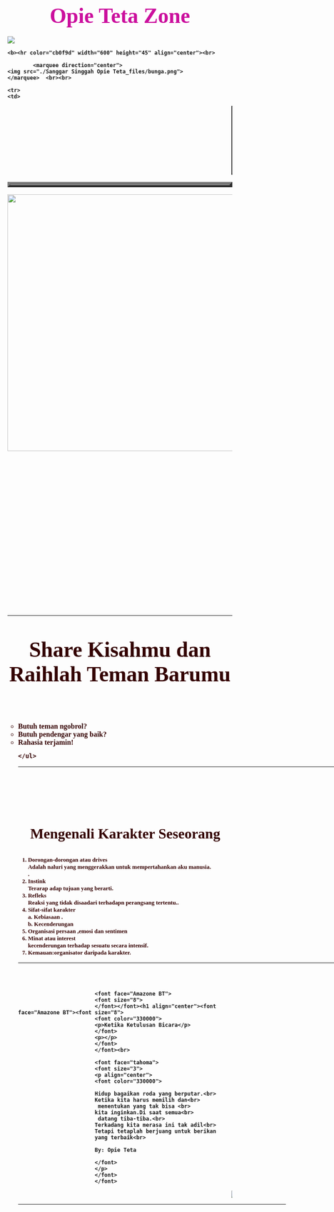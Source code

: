 <!-- saved from url=(0030)http://noviapendtium.webs.com/ -->
<html><head><meta http-equiv="Content-Type" content="text/html; charset=ISO-8859-1">
<title>Sanggar Singgah Opie Teta
</title>
</head>
<body background="./Sanggar Singgah Opie Teta_files/01.jpg">

  <h1 align="center">
	<font face="AdineKirnberg">
	<font size="30">
	<font color="cb0f9d">
	Opie Teta Zone<b><br>
	</b></font><b>
	</b></font><b>
	</b></font><b>
	</b></h1><b>
<img src="./Sanggar Singgah Opie Teta_files/Brand Name Logo UM The Learning University.png"> 

	
	<b><hr color="cb0f9d" width="600" height="45" align="center"><br>
							
			<marquee direction="center">
	<img src="./Sanggar Singgah Opie Teta_files/bunga.png">
	</marquee>	<br><br>
	
						
<table width="300" height="12" align="left" border="5">
	<tbody><tr>
	<td>
		<h1 align="center">
		<valign="left">
		<font face="AdineKirnberg">
		<font size="6">
		<font color="330000">
		<b>My Profil</b><br>
                
		</font>
		</font>
		</font>
		
		</valign="left"></h1>
            
                                                        <font face="tahoma">
							<font size="4">
							<p align="center">
							<font color="330000">	
						         <b>
							Low profil and always keep smile it's my style<br>
                                                        Selalu berusaha tersenyum dan bersabar demi yg terbaik<br>
                                                        Ketulusan menjadi keutamaan langkah saya<br>                                                        
							</b>
						
							
							</font>
							</p>
							</font>
							</font> 

	</td>
	</tr>
	<tr>
	<td>
		<h1 align="center">
		<font face="Calibri">
		<font size="5">
		<font color="330000">
		Nama: Novia Ratnasari<br>
		Off : PTI A<br>
		NIM: 110533406970<br>	
		</font>
		</font>
		</font>
		</h1>
	</td>
	</tr>
<tr>
	<td>
		<h1 align="center">
		<valign="left">
		<font face="AdineKirnberg">
		<font size="5">
		<font color="330000">
		<pre><b><a href="http://www.facebook.com/Noviars">My Facebook</a></b></pre>
		</font>
		</font>
		</font>
		
		</valign="left"></h1>
	</td>
	</tr>
<tr>
	<td>
		<h1 align="center">
		<font face="AdineKirnberg">
		<font size="4">
		<font color="330000">
		<pre><b><a href="http://www.dreamlandpuccapigletsister.blogspot.com/">My Blog</a></b></pre>		
		</font>
		</font>
		</font>
		</h1>
	</td>
	</tr>	

	<tr>
	<td>
<marquee direction="center">
		<img src="./Sanggar Singgah Opie Teta_files/Foto0568.jpg" width="180" height="150" border="2">
</marquee>
	</td>
	</tr>

	
	
		

</tbody></table>
<img src="./Sanggar Singgah Opie Teta_files/kita.jpg" width="750" height="575 border=" 3"="">


<br><br><br><br><br><br><br><br><br><br><br><br><br><br><br><br><br><br><br><br>
<hr>
<font face="AdineKirnberg">
<font size="8">
<font color="330000">
<p align="center">
Share Kisahmu dan Raihlah Teman Barumu
</p>
</font>
</font>
</font>

<br>

<font face="Tahoma">

<font size="3">
<font color="330000">
<p align="center">
	</p><ul type="circle">
		<li>Butuh teman ngobrol?</li>
		<li>Butuh pendengar yang baik?</li>
		<li>Rahasia terjamin!</li>	
			
	</ul>	
<p></p>
</font>
</font>
</font>
<hr color="black" width="750" height="45" align="center"><br><br><br><br><br>
	


<font face="AdineKirnberg">
<font size="6">
<font color="330000">
<p align="center">
	Mengenali Karakter Seseorang
</p>
</font>
</font>
</font>

<font face="Tahoma">
<font size="2">
<font color="330000">
<p align="center">
	
1.	Dorongan-dorongan atau drives<br>
	Adalah naluri yang menggerakkan untuk mempertahankan aku manusia.<br>.
2.	Instink<br>
	Terarap adap tujuan yang berarti.<br>
3.	Refleks<br>
	Reaksi yang tidak disaadari terhadapn perangsang tertentu..<br>
4.	Sifat-sifat karakter<br>
a.	Kebiasaan .<br>
b.	Kecenderungan<br>
5.	Organisasi persaan ,emosi dan sentimen<br>
6.	Minat atau interest <br>
	kecenderungan terhadap sesuatu secara intensif.<br>
7.	Kemauan:organisator daripada karakter.<br>

</p>
</font>

</font>
</font>
<hr color="330000" width="800" height="45" align="center"><br><br>

							<font face="Amazone BT">
							<font size="8">
							</font></font><h1 align="center"><font face="Amazone BT"><font size="8">
							<font color="330000">	
							<p>Ketika Ketulusan Bicara</p>
							</font>
							<p></p>
							</font>
							</font><br>

							<font face="tahoma">
							<font size="3">
							<p align="center">
							<font color="330000">	
						
							Hidup bagaikan roda yang berputar.<br>
							Ketika kita harus memilih dan<br>
							 menentukan yang tak bisa <br>
							kita inginkan.Di saat semua<br>
							 datang tiba-tiba.<br>
							Terkadang kita merasa ini tak adil<br>
							Tetapi tetaplah berjuang untuk berikan 
							yang terbaik<br>
							
							By: Opie Teta
							
							</font>
							</p>
							</font>
							</font> 
<marquee direction="center">
	<img src="./Sanggar Singgah Opie Teta_files/bunga2.png">
	</marquee>
	<b><hr color="black" width="600" height="45" align="center"><br><br><br><br><br>
							
<!-- --></b></h1></b></b></body></html>
